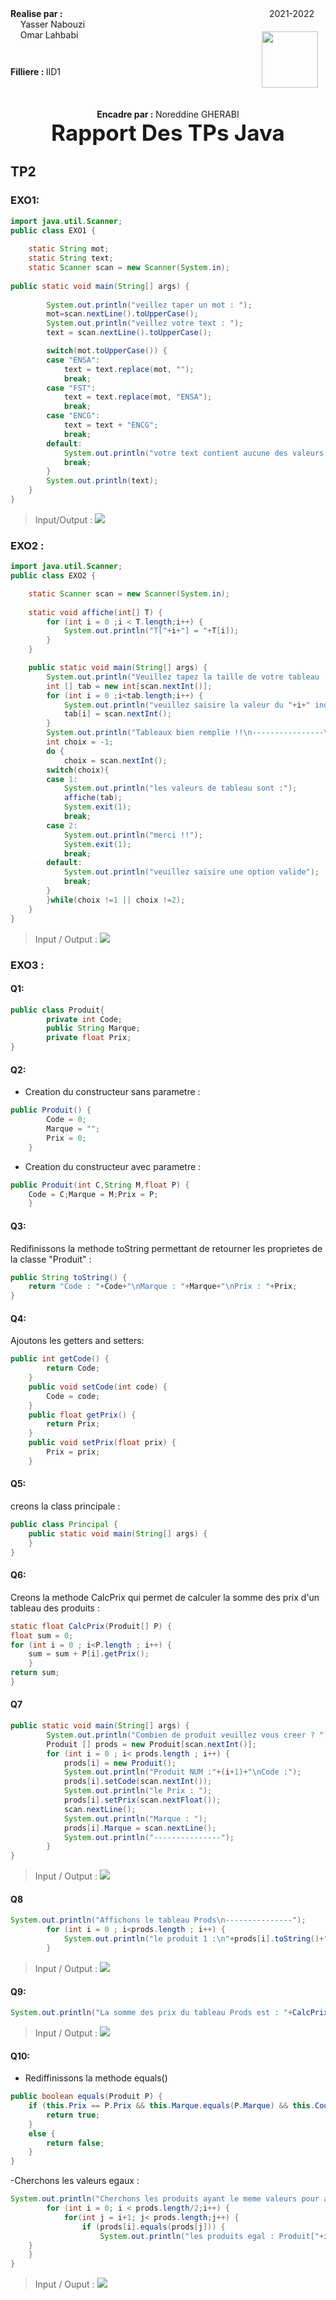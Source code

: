 <div style="display:flex;justify-content:space-between">
    <div>
        <strong>
            Realise par :
        </strong>  
        <br>&nbsp;&nbsp;&nbsp;&nbsp;Yasser Nabouzi
        <br>&nbsp;&nbsp;&nbsp;&nbsp;Omar Lahbabi 
    </div>
    <div>
        <div>
            2021-2022
        </div>
        <div>
            <img src="../td1/assets/ensalogo.png" width = 90 style="margin-top:20px;position:relative;right:12px">
        </div>
    </div>
</div>
<br>
<div style="position:relative;bottom:51px">
    <strong>
        Filliere :
    </strong>  IID1
</div>
<div style = "text-align:center">
    <strong>
        Encadre par : 
    </strong>Noreddine GHERABI 
</div>
<div style="font-size:35px;font-weight:bold;text-align:center;">
    Rapport Des TPs Java
</div>

## TP2
### EXO1:
```java
import java.util.Scanner;
public class EXO1 {
	
	static String mot;
	static String text;
	static Scanner scan = new Scanner(System.in);
	
public static void main(String[] args) {
		
		System.out.println("veillez taper un mot : ");
		mot=scan.nextLine().toUpperCase();
		System.out.println("veillez votre text : ");
		text = scan.nextLine().toUpperCase();

		switch(mot.toUpperCase()) {
		case "ENSA":
			text = text.replace(mot, "");
			break;
		case "FST":
			text = text.replace(mot, "ENSA");
			break;
		case "ENCG":
			text = text + "ENCG";
			break;
		default:
			System.out.println("votre text contient aucune des valeurs lister : ENSA, FST, ENCG");
			break;
		}
		System.out.println(text);
    }   
}

```

> Input/Output :
> ![](/td2/assets/20220306-142534799.png)


### EXO2 :
```java
import java.util.Scanner;
public class EXO2 {

	static Scanner scan = new Scanner(System.in);
	
	static void affiche(int[] T) {
		for (int i = 0 ;i < T.length;i++) {
			System.out.println("T["+i+"] = "+T[i]);
		}
	}

	public static void main(String[] args) {
		System.out.println("Veuillez tapez la taille de votre tableau :");
		int [] tab = new int[scan.nextInt()];
		for (int i = 0 ;i<tab.length;i++) {
			System.out.println("veuillez saisire la valeur du "+i+" indice du tableaux : ");
			tab[i] = scan.nextInt();
		}
		System.out.println("Tableaux bien remplie !!\n----------------\nChoisir une option : \n1) Pour afficher les proprietes du tableaux \n2) Quitter le programme");
		int choix = -1;
		do {
			choix = scan.nextInt();
		switch(choix){
		case 1:
			System.out.println("les valeurs de tableau sont :");
			affiche(tab);
			System.exit(1);
			break;
		case 2:
			System.out.println("merci !!");
			System.exit(1);
			break;
		default:
			System.out.println("veuillez saisire une option valide");
			break;
		}
		}while(choix !=1 || choix !=2);
	}
}
```

> Input / Output :
> ![](assets/20220306-145356009.png)


### EXO3 :

#### Q1:
```java 
public class Produit{
		private int Code;
		public String Marque;
		private float Prix;
}
```
#### Q2:

- Creation du constructeur sans parametre :
```java 
public Produit() {
		Code = 0;
		Marque = "";
		Prix = 0;
    }
```
- Creation du constructeur avec parametre :

```java 
public Produit(int C,String M,float P) {
    Code = C;Marque = M;Prix = P;
    }
```
#### Q3:
Redifinissons la methode toString permettant de retourner les proprietes de la classe "Produit" :

```java
public String toString() {
	return "Code : "+Code+"\nMarque : "+Marque+"\nPrix : "+Prix;
}
```
#### Q4:
Ajoutons les getters and setters:
```java
public int getCode() {
    	return Code;
    }
    public void setCode(int code) {
    	Code = code;
    }
    public float getPrix() {
    	return Prix;
    }
    public void setPrix(float prix) {
    	Prix = prix;
    }
```

#### Q5:
creons la class principale :
```java
public class Principal {
	public static void main(String[] args) {
	}
}
```

#### Q6:
Creons la methode CalcPrix qui permet de calculer la somme des prix d'un tableau des produits :

```java
static float CalcPrix(Produit[] P) {
float sum = 0;
for (int i = 0 ; i<P.length ; i++) {
	sum = sum + P[i].getPrix();
    }
return sum;
}
```

#### Q7 

```java
public static void main(String[] args) {
		System.out.println("Combien de produit veuillez vous creer ? ");
		Produit [] prods = new Produit[scan.nextInt()];
		for (int i = 0 ; i< prods.length ; i++) {
			prods[i] = new Produit();
			System.out.println("Produit NUM :"+(i+1)+"\nCode :");
			prods[i].setCode(scan.nextInt());
			System.out.println("le Prix : ");
			prods[i].setPrix(scan.nextFloat());
			scan.nextLine();
			System.out.println("Marque : ");
			prods[i].Marque = scan.nextLine();
			System.out.println("---------------");
		}
}
```
> Input / Output :
> ![](/td2/assets/20220306-172104567.png)


#### Q8
```java 
System.out.println("Affichons le tableau Prods\n---------------");
		for (int i = 0 ; i<prods.length ; i++) {
			System.out.println("le produit 1 :\n"+prods[i].toString()+"\n---------------");
		}
```

> Input / Output :
> ![](assets/20220306-172244166.png)


#### Q9:
```java 
System.out.println("La somme des prix du tableau Prods est : "+CalcPrix(prods)+"\n---------------");
```

> Input / Output :
> ![](assets/20220306-172244166.png)

#### Q10:
- Rediffinissons la methode equals() 
```java 
public boolean equals(Produit P) {
	if (this.Prix == P.Prix && this.Marque.equals(P.Marque) && this.Code == P.Code) {
		return true;
	}
	else {
		return false;
	}
}
```
-Cherchons les valeurs egaux :

```java
System.out.println("Cherchons les produits ayant le meme valeurs pour attribus : \n---------------------");
		for (int i = 0; i < prods.length/2;i++) {
			for(int j = i+1; j< prods.length;j++) {
				if (prods[i].equals(prods[j])) {
					System.out.println("les produits egal : Produit["+i+"] = Produit["+j+"]");
	}
    }
}
```

> Input / Ouput :
> ![](assets/20220306-202451632.png)